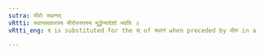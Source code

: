 ```yaml
---
sutra: भीरोः स्थानम्
vRtti: स्थानसकारस्य भीरोरुत्तरस्य मूर्द्धन्यादेशो भवति ॥
vRtti_eng: ष् is substituted for the स् of स्थानं when preceded by भीरु in a compound.

---
```

